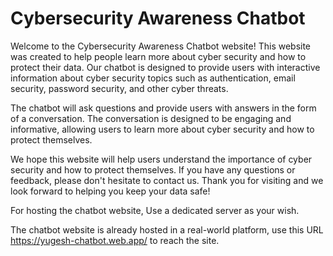 # Cybersecurity Awareness Chatbot

Welcome to the Cybersecurity Awareness Chatbot website! This website was created to help people learn more about cyber security and how to protect their data. Our chatbot is designed to provide users with interactive information about cyber security topics such as authentication, email security, password security, and other cyber threats.

The chatbot will ask questions and provide users with answers in the form of a conversation. The conversation is designed to be engaging and informative, allowing users to learn more about cyber security and how to protect themselves.

We hope this website will help users understand the importance of cyber security and how to protect themselves. If you have any questions or feedback, please don't hesitate to contact us. Thank you for visiting and we look forward to helping you keep your data safe!






For hosting the chatbot website, Use a dedicated server as your wish.

The chatbot website is already hosted in a real-world platform, use this URL https://yugesh-chatbot.web.app/ to reach the site.
